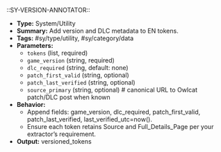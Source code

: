 ::SY-VERSION-ANNOTATOR::
- **Type:** System/Utility
- **Summary:** Add version and DLC metadata to EN tokens.
- **Tags:** #sy/type/utility, #sy/category/data
- **Parameters:**
    - `tokens` (list, required)
    - `game_version` (string, required)
    - `dlc_required` (string, default: none)
    - `patch_first_valid` (string, optional)
    - `patch_last_verified` (string, optional)
    - `source_primary` (string, optional) # canonical URL to Owlcat patch/DLC post when known
- **Behavior:**
    - Append fields: game_version, dlc_required, patch_first_valid, patch_last_verified, last_verified_utc=now().
    - Ensure each token retains Source and Full_Details_Page per your extractor’s requirement.
- **Output:** versioned_tokens
